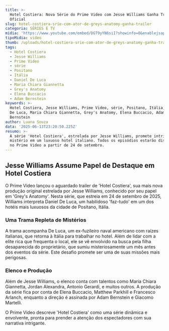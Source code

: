 ```yaml
---
title: >-
  Hotel Costiera: Nova Série do Prime Video com Jesse Williams Ganha Trailer
  Oficial
slug: hotel-costiera-srie-com-ator-de-greys-anatomy-ganha-trailer
categoria: SÉRIES E TV
midia: 'https://www.youtube.com/embed/DGT9yYN6siI?showinfo=0&enablejsapi=1'
tipoMidia: video
thumb: /uploads/hotel-costiera-srie-com-ator-de-greys-anatomy-ganha-trailer-thumb.png
tags:
  - Hotel Costiera
  - Jesse Williams
  - Prime Video
  - série
  - Positano
  - Itália
  - Daniel De Luca
  - Maria Chiara Giannetta
  - Grey's Anatomy
  - Elena Buccacio
  - Adam Bernstein
keywords: >-
  Hotel Costiera, Jesse Williams, Prime Video, série, Positano, Itália, Daniel
  De Luca, Maria Chiara Giannetta, Grey's Anatomy, Elena Buccacio, Adam
  Bernstein
author: Luana Souza
data: '2025-06-13T23:20:50.225Z'
resumo: >-
  A série 'Hotel Costiera', estrelada por Jesse Williams, promete intriga e
  mistério em um luxuoso hotel italiano. Todos os episódios estarão disponíveis
  no Prime Video a partir de 24 de setembro.
---
```


## Jesse Williams Assume Papel de Destaque em Hotel Costiera

O Prime Video lançou o aguardado trailer de 'Hotel Costiera', sua mais nova produção original estrelada por Jesse Williams, conhecido por seu papel em 'Grey's Anatomy'. Nesta série, que estreia em 24 de setembro de 2025, Williams interpreta Daniel De Luca, um habilidoso 'faz-tudo' em um dos hotéis mais luxuosos da cidade de Positano, Itália.

### Uma Trama Repleta de Mistérios

A trama acompanha De Luca, um ex-fuzileiro naval americano com raízes italianas, que retorna à Itália para trabalhar no hotel. Além de lidar com a elite rica que frequenta o local, ele se vê envolvido na busca pela filha desaparecida do proprietário, que sumiu misteriosamente um mês antes dos eventos da série. Este desafio promete ser uma de suas missões mais perigosas.

### Elenco e Produção

Além de Jesse Williams, o elenco conta com talentos como Maria Chiara Giannetta, Jordan Alexandra, Antonio Gerardi, e muitos outros. A produção da série fica por conta de Elena Buccacio, Matthew Parkhill e Francesco Arlanch, enquanto a direção é assinada por Adam Bernstein e Giacomo Martelli.

O Prime Video descreve 'Hotel Costiera' como uma série dinâmica e envolvente, pronta para prender a atenção dos espectadores com sua narrativa intrigante.
